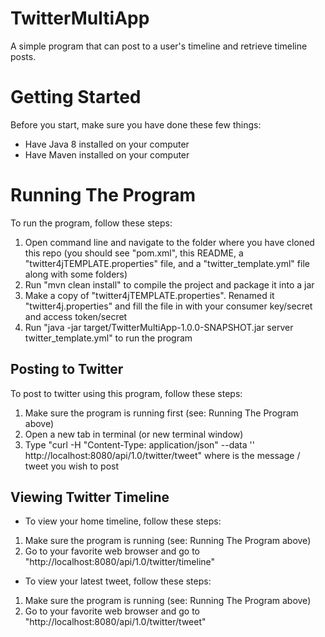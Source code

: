 # TwitterMultiApp
A simple program that can post to a user's timeline and retrieve timeline posts.

# Getting Started
Before you start, make sure you have done these few things:
* Have Java 8 installed on your computer
* Have Maven installed on your computer


# Running The Program
To run the program, follow these steps:
1. Open command line and navigate to the folder where you have cloned this repo (you should see "pom.xml", this README, a "twitter4jTEMPLATE.properties" file, and a "twitter_template.yml" file along with some folders)
2. Run "mvn clean install" to compile the project and package it into a jar
3. Make a copy of "twitter4jTEMPLATE.properties". Renamed it "twitter4j.properties" and fill the file in with your consumer key/secret and access token/secret
5. Run "java -jar target/TwitterMultiApp-1.0.0-SNAPSHOT.jar server twitter_template.yml" to run the program

## Posting to Twitter
To post to twitter using this program, follow these steps:
1. Make sure the program is running first (see: Running The Program above)
2. Open a new tab in terminal (or new terminal window)
3. Type "curl -H "Content-Type: application/json" --data '<MESSAGE>' http://localhost:8080/api/1.0/twitter/tweet" where <MESSAGE> is the message / tweet you wish to post

## Viewing Twitter Timeline
* To view your home timeline, follow these steps:
1. Make sure the program is running (see: Running The Program above)
2. Go to your favorite web browser and go to "http://localhost:8080/api/1.0/twitter/timeline"

* To view your latest tweet, follow these steps:
1. Make sure the program is running (see: Running The Program above)
2. Go to your favorite web browser and go to "http://localhost:8080/api/1.0/twitter/tweet"